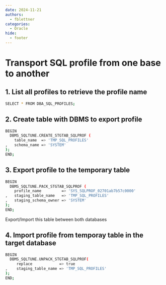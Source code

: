 ```yaml
---
date: 2024-11-21
authors:
  - fblettner
categories:
  - Oracle
hide:
  - footer
---
```


# Transport SQL profile from one base to another <!-- omit in toc -->


## 1. List all profiles to retrieve the profile name
```bash
SELECT * FROM DBA_SQL_PROFILES;
```

## 2. Create table with DBMS to export profile
```bash
BEGIN
  DBMS_SQLTUNE.CREATE_STGTAB_SQLPROF (
    table_name  => 'TMP_SQL_PROFILES'
,   schema_name => 'SYSTEM'
);
END;
```

## 3. Export profile to the temporary table
```bash
BEGIN
  DBMS_SQLTUNE.PACK_STGTAB_SQLPROF (
    profile_name         => 'SYS_SQLPROF_02701ab7b57c0000'
,   staging_table_name   => 'TMP_SQL_PROFILES'
,   staging_schema_owner => 'SYSTEM'
);
END;
```
Export/Import this table between both databases


## 4. Import profile from temporay table in the target database
```bash
BEGIN
  DBMS_SQLTUNE.UNPACK_STGTAB_SQLPROF(
     replace            => true
,    staging_table_name => 'TMP_SQL_PROFILES'
);
END;
```